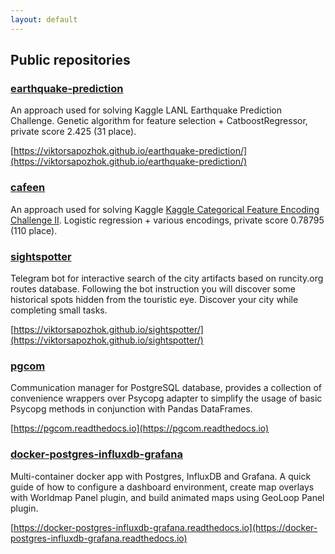 ```yaml
---
layout: default 
---
```


## Public repositories

### [earthquake-prediction](https://github.com/viktorsapozhok/earthquake-prediction)

An approach used for solving Kaggle LANL Earthquake Prediction Challenge. 
Genetic algorithm for feature selection + CatboostRegressor, private score 2.425 (31 place).

[https://viktorsapozhok.github.io/earthquake-prediction/](https://viktorsapozhok.github.io/earthquake-prediction/)

### [cafeen](https://github.com/viktorsapozhok/cafeen)

An approach used for solving Kaggle [Kaggle Categorical Feature Encoding Challenge II](https://www.kaggle.com/c/cat-in-the-dat-ii). 
Logistic regression + various encodings, private score 0.78795 (110 place).

### [sightspotter](https://github.com/viktorsapozhok/sightspotter)

Telegram bot for interactive search of the city artifacts based on runcity.org routes database. 
Following the bot instruction you will discover some historical spots hidden from the touristic eye. 
Discover your city while completing small tasks.

[https://viktorsapozhok.github.io/sightspotter/](https://viktorsapozhok.github.io/sightspotter/)

### [pgcom](https://github.com/viktorsapozhok/pgcom)

Communication manager for PostgreSQL database, provides a collection of convenience 
wrappers over Psycopg adapter to simplify the usage of basic Psycopg methods 
in conjunction with Pandas DataFrames. 

[https://pgcom.readthedocs.io](https://pgcom.readthedocs.io)

### [docker-postgres-influxdb-grafana](https://github.com/viktorsapozhok/docker-postgres-influxdb-grafana)

Multi-container docker app with Postgres, InfluxDB and Grafana. A quick guide of how to
configure a dashboard environment, create map overlays with Worldmap Panel plugin, 
and build animated maps using GeoLoop Panel plugin.

[https://docker-postgres-influxdb-grafana.readthedocs.io](https://docker-postgres-influxdb-grafana.readthedocs.io)
